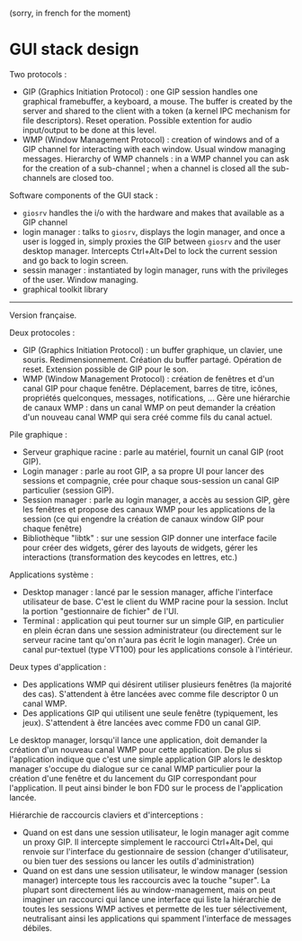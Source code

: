 (sorry, in french for the moment)

GUI stack design
================

Two protocols :

- GIP (Graphics Initiation Protocol) : one GIP session handles one graphical
  framebuffer, a keyboard, a mouse. The buffer is created by the server and
  shared to the client with a token (a kernel IPC mechanism for file
  descriptors). Reset operation. Possible extention for audio input/output to be
  done at this level.
- WMP (Window Management Protocol) : creation of windows and of a GIP channel
  for interacting with each window. Usual window managing messages. Hierarchy of
  WMP channels : in a WMP channel you can ask for the creation of a sub-channel
  ; when a channel is closed all the sub-channels are closed too.

Software components of the GUI stack :

- `giosrv` handles the i/o with the hardware and makes that available as a GIP
  channel
- login manager : talks to `giosrv`, displays the login manager, and once a
  user is logged in, simply proxies the GIP between `giosrv` and the user
  desktop manager. Intercepts Ctrl+Alt+Del to lock the current session and go
  back to login screen.
- sessin manager : instantiated by login manager, runs with the privileges of
  the user. Window managing.
- graphical toolkit library


----

Version française.

Deux protocoles :

- GIP (Graphics Initiation Protocol) : un buffer graphique, un clavier, une
  souris. Redimensionnement. Création du buffer partagé. Opération de reset.
  Extension possible de GIP pour le son.
- WMP (Window Management Protocol) : création de fenêtres et d'un canal GIP pour
  chaque fenêtre. Déplacement, barres de titre, icônes, propriétés quelconques,
  messages, notifications, ... Gère une hiérarchie de canaux WMP : dans un canal
  WMP on peut demander la création d'un nouveau canal WMP qui sera créé comme
  fils du canal actuel.

Pile graphique :

- Serveur graphique racine : parle au matériel, fournit un canal GIP (root GIP).
- Login manager : parle au root GIP, a sa propre UI pour lancer des sessions et
  compagnie, crée pour chaque sous-session un canal GIP particulier (session
  GIP).
- Session manager : parle au login manager, a accès au session GIP, gère les
  fenêtres et propose des canaux WMP pour les applications de la session (ce qui
  engendre la création de canaux window GIP pour chaque fenêtre)
- Bibliothèque "libtk" : sur une session GIP donner une interface facile pour
  créer des widgets, gérer des layouts de widgets, gérer les interactions
  (transformation des keycodes en lettres, etc.)

Applications système :

- Desktop manager : lancé par le session manager, affiche l'interface
  utilisateur de base. C'est le client du WMP racine pour la session. Inclut la
  portion "gestionnaire de fichier" de l'UI.
- Terminal : application qui peut tourner sur un simple GIP, en particulier en
  plein écran dans une session administrateur (ou directement sur le serveur
  racine tant qu'on n'aura pas écrit le login manager). Crée un canal
  pur-textuel (type VT100) pour les applications console à l'intérieur.

Deux types d'application :

- Des applications WMP qui désirent utiliser plusieurs fenêtres (la majorité des
  cas). S'attendent à être lancées avec comme file descriptor 0 un canal WMP.
- Des applications GIP qui utilisent une seule fenêtre (typiquement, les jeux).
  S'attendent à être lancées avec comme FD0 un canal GIP.

Le desktop manager, lorsqu'il lance une application, doit demander la création
d'un nouveau canal WMP pour cette application. De plus si l'application indique
que c'est une simple application GIP alors le desktop manager s'occupe du
dialogue sur ce canal WMP particulier pour la création d'une fenêtre et du
lancement du GIP correspondant pour l'application. Il peut ainsi binder le bon
FD0 sur le process de l'application lancée.

Hiérarchie de raccourcis claviers et d'interceptions :

- Quand on est dans une session utilisateur, le login manager agit comme un
  proxy GIP. Il intercepte simplement le raccourci Ctrl+Alt+Del, qui renvoie sur
  l'interface du gestionnaire de session (changer d'utilisateur, ou bien tuer
  des sessions ou lancer les outils d'administration)
- Quand on est dans une session utilisateur, le window manager (session manager)
  intercepte tous les raccourcis avec la touche "super". La plupart sont
  directement liés au window-management, mais on peut imaginer un raccourci qui
  lance une interface qui liste la hiérarchie de toutes les sessions WMP actives
  et permette de les tuer sélectivement, neutralisant ainsi les applications qui
  spamment l'interface de messages débiles.

